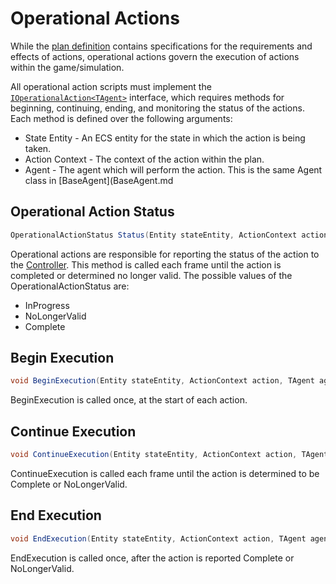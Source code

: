 # Operational Actions

While the [plan definition](PlanDefinition.md) contains specifications for the requirements and effects of actions, operational actions govern the execution of actions within the game/simulation. 

All operational action scripts must implement the [`IOperationalAction<TAgent>`](xref:Unity.AI.Planner.Agent.IOperationalAction`1) interface, which requires methods for beginning, continuing, ending, and monitoring the status of the actions. Each method is defined over the following arguments:
* State Entity - An ECS entity for the state in which the action is being taken.
* Action Context - The context of the action within the plan.
* Agent - The agent which will perform the action. This is the same Agent class in [BaseAgent](BaseAgent.md


## Operational Action Status

```csharp
OperationalActionStatus Status(Entity stateEntity, ActionContext action, TAgent agent)
```

Operational actions are responsible for reporting the status of the action to the [Controller](xref:Unity.AI.Planner.Agent.Controller`1). This method is called each frame until the action is completed or determined no longer valid. The possible values of the OperationalActionStatus are:
* InProgress 
* NoLongerValid
* Complete


## Begin Execution

```csharp
void BeginExecution(Entity stateEntity, ActionContext action, TAgent agent)
```

BeginExecution is called once, at the start of each action.


## Continue Execution

```csharp
void ContinueExecution(Entity stateEntity, ActionContext action, TAgent agent)
```

ContinueExecution is called each frame until the action is determined to be Complete or NoLongerValid.

## End Execution

```csharp
void EndExecution(Entity stateEntity, ActionContext action, TAgent agent)
```

EndExecution is called once, after the action is reported Complete or NoLongerValid. 


